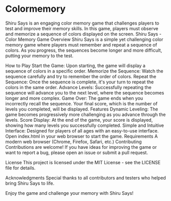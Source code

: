 # Colormemory
Shiru Says is an engaging color memory game that challenges players to test and improve their memory skills. In this game, players must observe and memorize a sequence of colors displayed on the screen. 
Shiru Says - Color Memory Game
Overview
Shiru Says is a simple yet challenging color memory game where players must remember and repeat a sequence of colors. As you progress, the sequences become longer and more difficult, putting your memory to the test.

How to Play
Start the Game: Upon starting, the game will display a sequence of colors in a specific order.
Memorize the Sequence: Watch the sequence carefully and try to remember the order of colors.
Repeat the Sequence: Once the sequence is complete, it's your turn to repeat the colors in the same order.
Advance Levels: Successfully repeating the sequence will advance you to the next level, where the sequence becomes longer and more complex.
Game Over: The game ends when you incorrectly recall the sequence. Your final score, which is the number of levels you completed, will be displayed.
Features
Dynamic Leveling: The game becomes progressively more challenging as you advance through the levels.
Score Display: At the end of the game, your score is displayed, showing how many levels you successfully completed.
Simple and Intuitive Interface: Designed for players of all ages with an easy-to-use interface.
Open index.html in your web browser to start the game.
Requirements
A modern web browser (Chrome, Firefox, Safari, etc.)
Contributing
Contributions are welcome! If you have ideas for improving the game or want to report a bug, please open an issue or submit a pull request.

License
This project is licensed under the MIT License - see the LICENSE file for details.

Acknowledgments
Special thanks to all contributors and testers who helped bring Shiru Says to life.

Enjoy the game and challenge your memory with Shiru Says!






